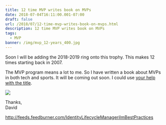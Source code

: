 ```yaml
---
title: 12 time MVP writes book on MVPs
date: 2018-07-04T16:11:00.001-07:00
draft: false
url: /2018/07/12-time-mvp-writes-book-on-mvps.html
description: 12 time MVP writes book on MVPs
tags:
  - MVP
banner: /img/mvp_12-years_400.jpg
---
```

Soon I will be adding the 2018-2019 ring onto this trophy. This makes 12 times starting back in 2007.

The MVP program means a lot to me. So I have written a book about MVPs in both tech and sports. It will be coming out soon. I could use [your help with the title](https://www.facebook.com/1587066757/posts/10211450777736915/).

![](/img/mvp_12-years_400.jpg)

Thanks,\
David

http://feeds.feedburner.com/IdentityLifecycleManagerilmBestPractices